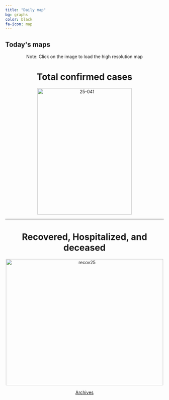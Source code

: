 ```yaml
---
title: "Daily map"
bg: graphs
color: black
fa-icon: map
---
```


## Today's maps
<p style="text-align: center">Note: Click on the image to load the high resolution map</p>

<h1 style="text-align: center">Total confirmed cases</h1>
<p style="text-align: center"><a href="https://postimg.cc/JyDxZ68B" target="_blank"><img img width="300" height="400" src="https://i.postimg.cc/JyDxZ68B/25-041.png" alt="25-041"/></a></p>
 
 ---------------------------------------------------------
 
<h1 style="text-align: center">Recovered, Hospitalized, and deceased</h1>
<p style="text-align: center"><a href='https://postimg.cc/RWLB8JSg' target='_blank'><img img width="500" height="400" src='https://i.postimg.cc/RWLB8JSg/recov25.png' border='0' alt='recov25'/></a></p>

<p style="text-align: center"><a class="button2" href="https://elseasama.github.io/chcovid19/archives.html">Archives</a></p>

